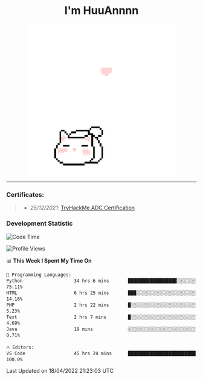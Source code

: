 <h1 align='center'>I'm HuuAnnnn</h1>
<p align="center">
 <img src="cat_intro.gif" />
</p>

___

### Certificates:
>- *25/12/2021*: [TryHackMe ADC Certification](https://tryhackme-certificates.s3-eu-west-1.amazonaws.com/THM-HKVVJOIWJA.png)


### Development Statistic

<!--START_SECTION:waka-->
![Code Time](http://img.shields.io/badge/Code%20Time-91%20hrs%2026%20mins-blue)

![Profile Views](http://img.shields.io/badge/Profile%20Views-30-blue)

📊 **This Week I Spent My Time On** 

```text
💬 Programming Languages: 
Python                   34 hrs 6 mins       ██████████████████░░░░░░░   75.11% 
HTML                     6 hrs 25 mins       ███░░░░░░░░░░░░░░░░░░░░░░   14.16% 
PHP                      2 hrs 22 mins       █░░░░░░░░░░░░░░░░░░░░░░░░   5.23% 
Text                     2 hrs 7 mins        █░░░░░░░░░░░░░░░░░░░░░░░░   4.69% 
Java                     19 mins             ░░░░░░░░░░░░░░░░░░░░░░░░░   0.71%

🔥 Editors: 
VS Code                  45 hrs 24 mins      █████████████████████████   100.0%

```


 Last Updated on 18/04/2022 21:23:03 UTC
<!--END_SECTION:waka-->
